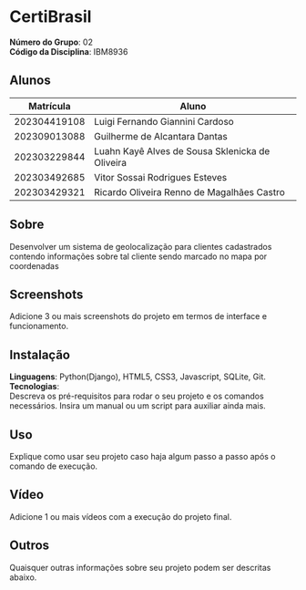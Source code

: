 # CertiBrasil

**Número do Grupo**: 02<br>
**Código da Disciplina**: IBM8936<br>

## Alunos
|Matrícula | Aluno |
| -- | -- |
| 202304419108  |  Luigi Fernando Giannini Cardoso |
| 202309013088  |  Guilherme de Alcantara Dantas |
| 202303229844  |  Luahn Kayê Alves de Sousa Sklenicka de Oliveira |
| 202303492685  |  Vitor Sossai Rodrigues Esteves |
| 202303429321  |  Ricardo Oliveira Renno de Magalhães Castro |

## Sobre
Desenvolver um sistema de geolocalização para clientes cadastrados contendo informações sobre tal cliente sendo marcado no mapa por coordenadas

## Screenshots
Adicione 3 ou mais screenshots do projeto em termos de interface e funcionamento.

## Instalação
**Linguagens**: Python(Django), HTML5, CSS3, Javascript, SQLite, Git.<br>
**Tecnologias**: <br>
Descreva os pré-requisitos para rodar o seu projeto e os comandos necessários.
Insira um manual ou um script para auxiliar ainda mais.

## Uso
Explique como usar seu projeto caso haja algum passo a passo após o comando de execução.

## Vídeo
Adicione 1 ou mais vídeos com a execução do projeto final.

## Outros
Quaisquer outras informações sobre seu projeto podem ser descritas abaixo.

